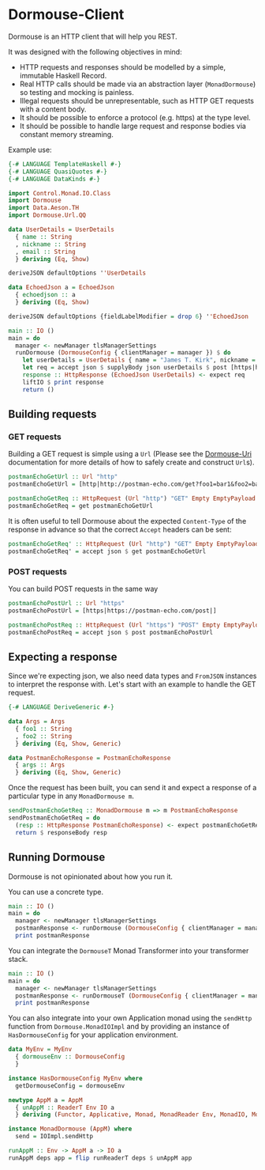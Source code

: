 # Dormouse-Client

Dormouse is an HTTP client that will help you REST.

It was designed with the following objectives in mind:
       
  - HTTP requests and responses should be modelled by a simple, immutable Haskell Record.
  - Real HTTP calls should be made via an abstraction layer (`MonadDormouse`) so testing and mocking is painless.
  - Illegal requests should be unrepresentable, such as HTTP GET requests with a content body.
  - It should be possible to enforce a protocol (e.g. https) at the type level.
  - It should be possible to handle large request and response bodies via constant memory streaming.

Example use:

```haskell
{-# LANGUAGE TemplateHaskell #-}
{-# LANGUAGE QuasiQuotes #-}
{-# LANGUAGE DataKinds #-}

import Control.Monad.IO.Class
import Dormouse
import Data.Aeson.TH 
import Dormouse.Url.QQ

data UserDetails = UserDetails 
  { name :: String
  , nickname :: String
  , email :: String
  } deriving (Eq, Show)

deriveJSON defaultOptions ''UserDetails

data EchoedJson a = EchoedJson 
  { echoedjson :: a
  } deriving (Eq, Show)

deriveJSON defaultOptions {fieldLabelModifier = drop 6} ''EchoedJson

main :: IO ()
main = do
  manager <- newManager tlsManagerSettings
  runDormouse (DormouseConfig { clientManager = manager }) $ do
    let userDetails = UserDetails { name = "James T. Kirk", nickname = "Jim", email = "james.t.kirk@starfleet.com"}
    let req = accept json $ supplyBody json userDetails $ post [https|https://postman-echo.com/post|]
    response :: HttpResponse (EchoedJson UserDetails) <- expect req
    liftIO $ print response
    return ()
```

## Building requests

### GET requests

Building a GET request is simple using a `Url` (Please see the [Dormouse-Uri](../dormouse-uri/README.md) documentation for more details of how to safely create and construct `Url`s).

```haskell
postmanEchoGetUrl :: Url "http"
postmanEchoGetUrl = [http|http://postman-echo.com/get?foo1=bar1&foo2=bar2/|]

postmanEchoGetReq :: HttpRequest (Url "http") "GET" Empty EmptyPayload acceptTag
postmanEchoGetReq = get postmanEchoGetUrl
```

It is often useful to tell Dormouse about the expected `Content-Type` of the response in advance so that the correct `Accept` headers can be sent:

```haskell
postmanEchoGetReq' :: HttpRequest (Url "http") "GET" Empty EmptyPayload acceptTag
postmanEchoGetReq' = accept json $ get postmanEchoGetUrl
```

### POST requests

You can build POST requests in the same way

```haskell
postmanEchoPostUrl :: Url "https"
postmanEchoPostUrl = [https|https://postman-echo.com/post|]

postmanEchoPostReq :: HttpRequest (Url "https") "POST" Empty EmptyPayload JsonPayload
postmanEchoPostReq = accept json $ post postmanEchoPostUrl
```

## Expecting a response

Since we're expecting json, we also need data types and `FromJSON` instances to interpret the response with.  Let's start with an example to handle the GET request.

```haskell
{-# LANGUAGE DeriveGeneric #-}
```

```haskell
data Args = Args 
  { foo1 :: String
  , foo2 :: String
  } deriving (Eq, Show, Generic)

data PostmanEchoResponse = PostmanEchoResponse
  { args :: Args
  } deriving (Eq, Show, Generic)
```


Once the request has been built, you can send it and expect a response of a particular type in any `MonadDormouse m`.

```haskell
sendPostmanEchoGetReq :: MonadDormouse m => m PostmanEchoResponse
sendPostmanEchoGetReq = do
  (resp :: HttpResponse PostmanEchoResponse) <- expect postmanEchoGetReq'
  return $ responseBody resp
```

## Running Dormouse

Dormouse is not opinionated about how you run it.  

You can use a concrete type.

```haskell
main :: IO ()
main = do
  manager <- newManager tlsManagerSettings
  postmanResponse <- runDormouse (DormouseConfig { clientManager = manager }) sendPostmanEchoGetReq
  print postmanResponse
```

You can integrate the `DormouseT` Monad Transformer into your transformer stack.

```haskell
main :: IO ()
main = do
  manager <- newManager tlsManagerSettings
  postmanResponse <- runDormouseT (DormouseConfig { clientManager = manager }) sendPostmanEchoGetReq
  print postmanResponse
```

You can also integrate into your own Application monad using the `sendHttp` function from `Dormouse.MonadIOImpl` and by providing an instance of `HasDormouseConfig` for your application environment.

```haskell
data MyEnv = MyEnv 
  { dormouseEnv :: DormouseConfig
  }

instance HasDormouseConfig MyEnv where
  getDormouseConfig = dormouseEnv

newtype AppM a = AppM
  { unAppM :: ReaderT Env IO a 
  } deriving (Functor, Applicative, Monad, MonadReader Env, MonadIO, MonadThrow)

instance MonadDormouse (AppM) where
  send = IOImpl.sendHttp

runAppM :: Env -> AppM a -> IO a
runAppM deps app = flip runReaderT deps $ unAppM app
```
